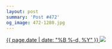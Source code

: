 ```yaml
---
layout: post
summary: 'Post #472'
og_image: 472-1280.jpg
---
```


<p>
 <time>
  <a href="/472">
   {{ page.date | date: "%B %-d, %Y" }}
  </a>
 </time>
 <a href="/472">
  <img data-taken="3/11/2016" sizes="(min-width: 700px) 50vw, calc(100vw - 2rem)" src="{{ site.assets_url }}/472-640.jpg" srcset="{{ site.assets_url }}/472-1280.jpg 1280w, {{ site.assets_url }}/472-960.jpg 960w, {{ site.assets_url }}/472-640.jpg 640w, {{ site.assets_url }}/472-320.jpg 320w"/>
 </a>
</p>
